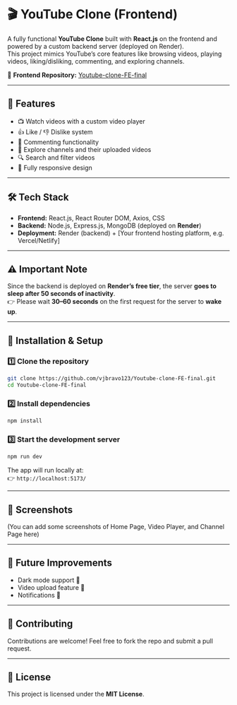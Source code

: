 # 🎬 YouTube Clone (Frontend)

A fully functional **YouTube Clone** built with **React.js** on the frontend and powered by a custom backend server (deployed on Render).  
This project mimics YouTube’s core features like browsing videos, playing videos, liking/disliking, commenting, and exploring channels.

🔗 **Frontend Repository:** [Youtube-clone-FE-final](https://github.com/vjbravo123/Youtube-clone-FE-final.git)

---

## 🚀 Features
- 📺 Watch videos with a custom video player  
- 👍 Like / 👎 Dislike system  
- 💬 Commenting functionality  
- 📂 Explore channels and their uploaded videos  
- 🔍 Search and filter videos  
- 📱 Fully responsive design  

---

## 🛠️ Tech Stack
- **Frontend:** React.js, React Router DOM, Axios, CSS  
- **Backend:** Node.js, Express.js, MongoDB (deployed on **Render**)  
- **Deployment:** Render (backend) + [Your frontend hosting platform, e.g. Vercel/Netlify]  

---

## ⚠️ Important Note
Since the backend is deployed on **Render’s free tier**, the server **goes to sleep after 50 seconds of inactivity**.  
👉 Please wait **30–60 seconds** on the first request for the server to **wake up**.  

---

## 📂 Installation & Setup

### 1️⃣ Clone the repository
```bash
git clone https://github.com/vjbravo123/Youtube-clone-FE-final.git
cd Youtube-clone-FE-final
```

### 2️⃣ Install dependencies
```bash
npm install
```

### 3️⃣ Start the development server
```bash
npm run dev
```

The app will run locally at:  
👉 `http://localhost:5173/`

---

## 📸 Screenshots

(You can add some screenshots of Home Page, Video Player, and Channel Page here)

---

## 🌟 Future Improvements
- Dark mode support 🌙  
- Video upload feature 🎥  
- Notifications 🔔  

---

## 🤝 Contributing
Contributions are welcome! Feel free to fork the repo and submit a pull request.

---

## 📜 License
This project is licensed under the **MIT License**.
